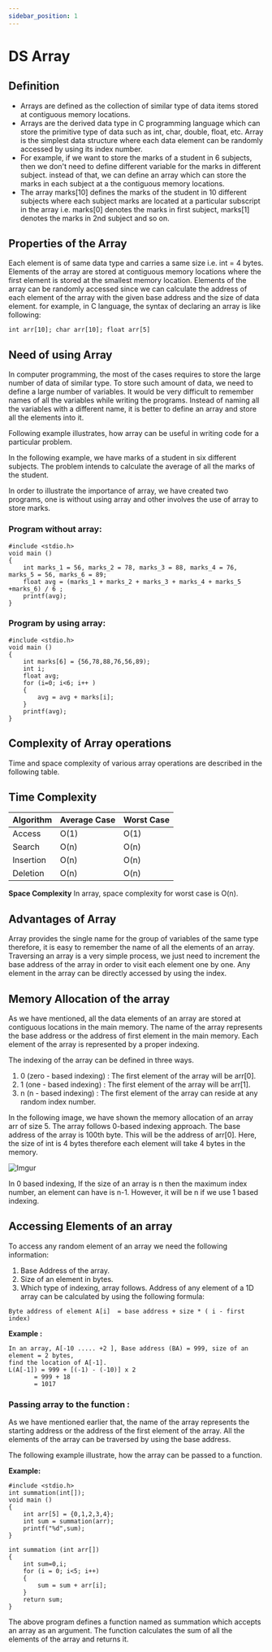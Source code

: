 ```yaml
---
sidebar_position: 1
---
```

# DS Array

## Definition
- Arrays are defined as the collection of similar type of data items stored at contiguous memory locations.
- Arrays are the derived data type in C programming language which can store the primitive type of data such as int, char, double, float, etc.
Array is the simplest data structure where each data element can be randomly accessed by using its index number.
- For example, if we want to store the marks of a student in 6 subjects, then we don't need to define different variable for the marks in different subject. instead of that, we can define an array which can store the marks in each subject at a the contiguous memory locations.
- The array marks[10] defines the marks of the student in 10 different subjects where each subject marks are located at a particular subscript in the array i.e. marks[0] denotes the marks in first subject, marks[1] denotes the marks in 2nd subject and so on.

## Properties of the Array
Each element is of same data type and carries a same size i.e. int = 4 bytes.
Elements of the array are stored at contiguous memory locations where the first element is stored at the smallest memory location.
Elements of the array can be randomly accessed since we can calculate the address of each element of the array with the given base address and the size of data element.
for example, in C language, the syntax of declaring an array is like following:
```
int arr[10]; char arr[10]; float arr[5]   
```

## Need of using Array
In computer programming, the most of the cases requires to store the large number of data of similar type. To store such amount of data, we need to define a large number of variables. It would be very difficult to remember names of all the variables while writing the programs. Instead of naming all the variables with a different name, it is better to define an array and store all the elements into it.

Following example illustrates, how array can be useful in writing code for a particular problem.

In the following example, we have marks of a student in six different subjects. The problem intends to calculate the average of all the marks of the student.

In order to illustrate the importance of array, we have created two programs, one is without using array and other involves the use of array to store marks.

### Program without array:
```
#include <stdio.h>  
void main ()  
{  
    int marks_1 = 56, marks_2 = 78, marks_3 = 88, marks_4 = 76, marks_5 = 56, marks_6 = 89;   
    float avg = (marks_1 + marks_2 + marks_3 + marks_4 + marks_5 +marks_6) / 6 ;   
    printf(avg);   
}  
```

### Program by using array:
```
#include <stdio.h>  
void main ()  
{  
    int marks[6] = {56,78,88,76,56,89);  
    int i;    
    float avg;  
    for (i=0; i<6; i++ )   
    {  
        avg = avg + marks[i];   
    }    
    printf(avg);   
}   
```

## Complexity of Array operations
Time and space complexity of various array operations are described in the following table.

## Time Complexity

Algorithm | Average Case | Worst Case
----------|--------------|------------
Access	  |     O(1)     |  O(1)
Search    |     O(n)     |  O(n)
Insertion |	    O(n)     |  O(n)
Deletion  |	    O(n)     |  O(n)

**Space Complexity**
In array, space complexity for worst case is O(n).

## Advantages of Array
Array provides the single name for the group of variables of the same type therefore, it is easy to remember the name of all the elements of an array.
Traversing an array is a very simple process, we just need to increment the base address of the array in order to visit each element one by one.
Any element in the array can be directly accessed by using the index.

## Memory Allocation of the array
As we have mentioned, all the data elements of an array are stored at contiguous locations in the main memory. The name of the array represents the base address or the address of first element in the main memory. Each element of the array is represented by a proper indexing.

The indexing of the array can be defined in three ways.
1. 0 (zero - based indexing) : The first element of the array will be arr[0].
2. 1 (one - based indexing) : The first element of the array will be arr[1].
3. n (n - based indexing) : The first element of the array can reside at any random index number.

In the following image, we have shown the memory allocation of an array arr of size 5. The array follows 0-based indexing approach. The base address of the array is 100th byte. This will be the address of arr[0]. Here, the size of int is 4 bytes therefore each element will take 4 bytes in the memory.

![Imgur](https://i.imgur.com/wZ0bfAq.png)

In 0 based indexing, If the size of an array is n then the maximum index number, an element can have is n-1. However, it will be n if we use 1 based indexing.

## Accessing Elements of an array
To access any random element of an array we need the following information:

1. Base Address of the array.
2. Size of an element in bytes.
3. Which type of indexing, array follows.
Address of any element of a 1D array can be calculated by using the following formula:
```
Byte address of element A[i]  = base address + size * ( i - first index)   
```

**Example :**
```
In an array, A[-10 ..... +2 ], Base address (BA) = 999, size of an element = 2 bytes,   
find the location of A[-1].  
L(A[-1]) = 999 + [(-1) - (-10)] x 2  
       = 999 + 18   
       = 1017   
```

### Passing array to the function :
As we have mentioned earlier that, the name of the array represents the starting address or the address of the first element of the array. All the elements of the array can be traversed by using the base address.

The following example illustrate, how the array can be passed to a function.

**Example:**
```
#include <stdio.h>  
int summation(int[]);  
void main ()  
{  
    int arr[5] = {0,1,2,3,4};  
    int sum = summation(arr);   
    printf("%d",sum);   
}   
  
int summation (int arr[])   
{  
    int sum=0,i;   
    for (i = 0; i<5; i++)   
    {  
        sum = sum + arr[i];   
    }   
    return sum;   
}  
```
The above program defines a function named as summation which accepts an array as an argument. The function calculates the sum of all the elements of the array and returns it.

